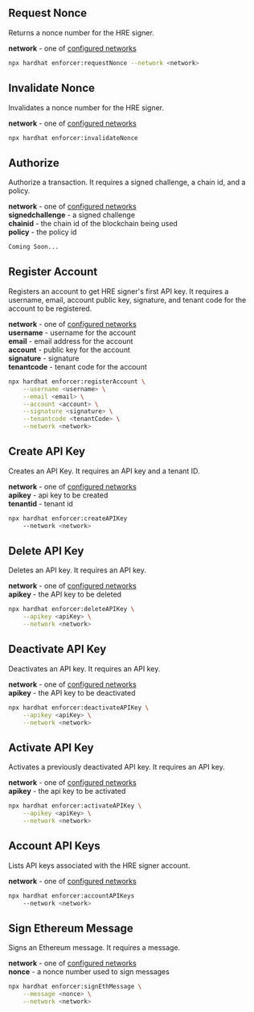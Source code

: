 ## Request Nonce

Returns a nonce number for the HRE signer.

**network** - one of [configured networks](https://github.com/instruxi-io/mesh-hardhat/blob/master/networks.ts)<br>

```bash
npx hardhat enforcer:requestNonce --network <network>
```

## Invalidate Nonce

Invalidates a nonce number for the HRE signer.

**network** - one of [configured networks](https://github.com/instruxi-io/mesh-hardhat/blob/master/networks.ts)<br>

```bash
npx hardhat enforcer:invalidateNonce
```

## Authorize

Authorize a transaction.  It requires a signed challenge, a chain id, and a policy.

**network** - one of [configured networks](https://github.com/instruxi-io/mesh-hardhat/blob/master/networks.ts)<br>
**signedchallenge** - a signed challenge<br>
**chainid** - the chain id of the blockchain being used<br>
**policy** - the policy id<br>

```bash
Coming Soon...
```

## Register Account

Registers an account to get HRE signer's first API key. It requires a username, email, account public key, signature, and tenant code for the account to be registered.

**network** - one of [configured networks](https://github.com/instruxi-io/mesh-hardhat/blob/master/networks.ts)<br>
**username** - username for the account<br>
**email** - email address for the account<br>
**account** - public key for the account<br>
**signature** - signature<br>
**tenantcode** - tenant code for the account<br>

```bash
npx hardhat enforcer:registerAccount \
    --username <username> \
    --email <email> \
    --account <account> \
    --signature <signature> \
    --tenantcode <tenantCode> \
    --network <network>
```

## Create API Key

Creates an API Key. It requires an API key and a tenant ID.

**network** - one of [configured networks](https://github.com/instruxi-io/mesh-hardhat/blob/master/networks.ts)<br>
**apikey** - api key to be created<br>
**tenantid** - tenant id<br>

```bash
npx hardhat enforcer:createAPIKey
    --network <network>
```

## Delete API Key

Deletes an API key. It requires an API key.

**network** - one of [configured networks](https://github.com/instruxi-io/mesh-hardhat/blob/master/networks.ts)<br>
**apikey** - the API key to be deleted

```bash
npx hardhat enforcer:deleteAPIKey \
    --apikey <apiKey> \
    --network <network>
```

## Deactivate API Key

Deactivates an API key.  It requires an API key.

**network** - one of [configured networks](https://github.com/instruxi-io/mesh-hardhat/blob/master/networks.ts)<br>
**apikey** - the API key to be deactivated<br>

```bash
npx hardhat enforcer:deactivateAPIKey \
    --apikey <apiKey> \
    --network <network>
```

## Activate API Key

Activates a previously deactivated API key. It requires an API key.

**network** - one of [configured networks](https://github.com/instruxi-io/mesh-hardhat/blob/master/networks.ts)<br>
**apikey** - the api key to be activated<br>

```bash
npx hardhat enforcer:activateAPIKey \
    --apikey <apiKey> \
    --network <network>
```

## Account API Keys
Lists API keys associated with the HRE signer account.

**network** - one of [configured networks](https://github.com/instruxi-io/mesh-hardhat/blob/master/networks.ts)<br>

```bash
npx hardhat enforcer:accountAPIKeys
    --network <network>
```

## Sign Ethereum Message

Signs an Ethereum message. It requires a message.

**network** - one of [configured networks](https://github.com/instruxi-io/mesh-hardhat/blob/master/networks.ts)<br>
**nonce** - a nonce number used to sign messages<br>

```bash
npx hardhat enforcer:signEthMessage \
    --message <nonce> \
    --network <network>
```